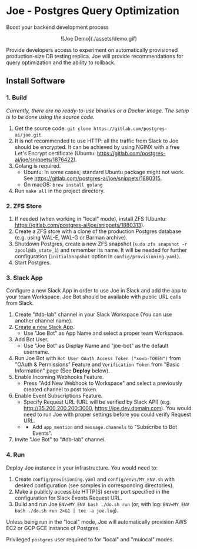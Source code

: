 # Joe - Postgres Query Optimization
Boost your backend development process

<div align="center">
    ![Joe Demo](./assets/demo.gif)
</div>

Provide developers access to experiment on automatically provisioned
production-size DB testing replica. Joe will provide recommendations
for query optimization and the ability to rollback.

## Install Software

### 1. Build
*Currently, there are no ready-to-use binaries or a Docker image. The setup
is to be done using the source code.*

1. Get the source code: `git clone https://gitlab.com/postgres-ai/joe.git`.
1. It is not recommended to use HTTP: all the traffic from Slack to Joe should
be encrypted. It can be achieved by using NGINX with a free Let's Encrypt
certificate (Ubuntu: https://gitlab.com/postgres-ai/joe/snippets/1876422).
1. Golang is required.
    - Ubuntu: In some cases, standard Ubuntu package might not work. See
https://gitlab.com/postgres-ai/joe/snippets/1880315.
    - On macOS: `brew install golang`
1. Run `make all` in the project directory.

### 2. ZFS Store
1. If needed (when working in "local" mode), install ZFS (Ubuntu:
https://gitlab.com/postgres-ai/joe/snippets/1880313).
1. Create a ZFS store with a clone of
the production Postgres database (e.g. using WAL-E, WAL-G or Barman archive).
1. Shutdown Postgres, create a new ZFS snapshot
(`sudo zfs snapshot -r  zpool@db_state_1`) and remember its name. It will
be needed for further configuration (`initialSnapshot` option in 
`config/provisioning.yaml`).
1. Start Postgres.

### 3. Slack App
Configure a new Slack App in order to use Joe in Slack and add the app to your
team Workspace. Joe Bot should be available with public URL calls from Slack.
1. Create "#db-lab" channel in your Slack Workspace (You can use another channel name).
1. [Create a new Slack App](https://api.slack.com/apps?new_app=1).
    * Use "Joe Bot" as App Name and select a proper team Workspace.
1. Add Bot User.
    * Use "Joe Bot" as Display Name and "joe-bot" as the default username.
1. Run Joe Bot with `Bot User OAuth Access Token ("xoxb-TOKEN")` from "OAuth & Permissions" Feature and `Verification Token` from "Basic Information" page (See **Deploy** below).
1. Enable Incoming Webhooks Feature.
    * Press "Add New Webhook to Workspace" and select a previously created channel to post token.
1. Enable Event Subscriptions Feature.
    * Specify Request URL (URL will be verified by Slack API) (e.g. http://35.200.200.200:3000, https://joe.dev.domain.com). You would need to run Joe with proper settings before you could verify Request URL.
    * * Add `app_mention` and `message.channels` to "Subscribe to Bot Events".
1. Invite "Joe Bot" to "#db-lab" channel.

### 4. Run
Deploy Joe instance in your infrastructure. You would need to:
1. Create `config/provisioning.yaml` and `config/envs/MY_ENV.sh` with desired configuration (see samples in corresponding directories).
1. Make a publicly accessible HTTP(S) server port specified in the configuration for Slack Events Request URL.
1. Build and run Joe `ENV=MY_ENV bash ./do.sh run` (or, with log: `ENV=MY_ENV bash ./do.sh run 2>&1 | tee -a joe.log`).

Unless being run in the "local" mode, Joe will automatically provision AWS EC2
or GCP GCE instance of Postgres.

Privileged `postgres` user required to for "local" and "mulocal" modes.
